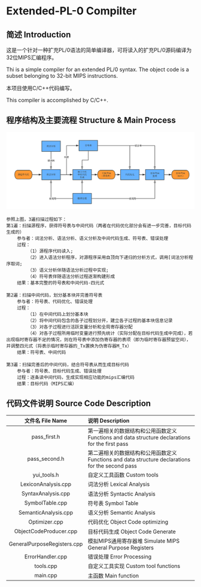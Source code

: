 # Extended-PL-0 Compilter
简述 Introduction
---
这是一个针对一种扩充PL/0语法的简单编译器，可将读入的扩充PL/0源码编译为32位MIPS汇编程序。

Thi is a simple compiler for an extended PL/0 syntax. The object code is a subset belonging to 32-bit MIPS instructions. 

本项目使用C/C++代码编写。

This compiler is accomplished by C/C++.

程序结构及主要流程 Structure & Main Process
---
![compiler structure](structure.png)
```
参照上图，3遍扫描过程如下：
第1遍：扫描源程序，获得符号表与中间代码（两者在代码优化部分会有进一步完善，目标代码生成的）
    参与者：词法分析、语法分析、语义分析及中间代码生成、符号表、错误处理
    过程：
        （1）源程序代码读入;
        （2）进入语法分析程序，对源程序采用自顶向下递归的分析方式，调用[词法分析程序取词;
        （3）语义分析伴随语法分析过程中实现;
        （4）符号表伴随语法分析过程逐渐构建形成
    结果：基本完整的符号表和中间代码-四元式
	
第2遍：扫描中间代码，划分基本块并完善符号表
    参与者：符号表、代码优化、错误处理
    过程：
        （1）在中间代码上划分基本块
        （2）将中间代码包含的各子过程划分开，建立各子过程的基本块信息记录
        （3）对各子过程进行活跃变量分析和全局寄存器分配
        （4）对各子过程所用临时变量进行预先统计（实际分配在目标代码生成中完成），若出现临时寄存器不足的情况，则在符号表中添加伪寄存器的表项（即为临时寄存器预留空间），并调整四元式（将表示临时寄存器的_Tx置换为伪寄存器M_Tx）
    结果：符号表、中间代码

第3遍：扫描完善后的中间代码，结合符号表从而生成目标代码
    参与者：符号表、目标代码生成、错误处理
    过程：逐条读中间代码，生成实现相应功能的mips汇编代码
    结果：目标代码（MIPS汇编）
```
代码文件说明 Source Code Description
---
| 文件名 File Name | 说明 Description |
| :---: | :--- |
| pass_first.h | 第一遍相关的数据结构和公用函数定义 Functions and data structure declarations for the first pass|
| pass_second.h | 第二遍相关的数据结构和公用函数定义 Functions and data structure declarations for the second pass|
| yui_tools.h | 自定义工具函数 Custom tools|
| LexiconAnalysis.cpp | 词法分析 Lexical Analysis |
| SyntaxAnalysis.cpp | 语法分析 Syntactic Analysis | 
| SymbolTable.cpp | 符号表 Symbol Table |
| SemanticAnalysis.cpp | 语义分析 Semantic Analysis |
| Optimizer.cpp | 代码优化 Object Code optimizing | 
| ObjectCodeProducer.cpp | 目标代码生成 Object Code Generate |
| GeneralPurposeRegisters.cpp | 模拟MIPS通用寄存器堆 Simulate MIPS General Purpose Registers |
| ErrorHandler.cpp | 错误处理 Error Processing | 
| tools.cpp | 自定义工具实现 Custom tool functions|
| main.cpp | 主函数 Main function |
